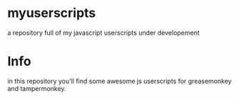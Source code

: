 # myuserscripts
a repository full of my javascript userscripts under developement

# Info
in this repository you'll find some awesome js userscripts for greasemonkey and tampermonkey.
